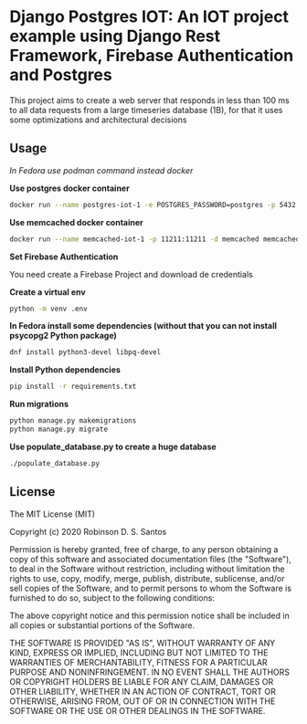 # Django Postgres IOT: An IOT project example using Django Rest Framework, Firebase Authentication and Postgres

This project aims to create a web server that responds in less than 100 ms to all data requests 
from a large timeseries database (1B), for that it uses some optimizations and architectural decisions


## Usage

*In Fedora use podman command instead docker*

**Use postgres docker container**

```bash
docker run --name postgres-iot-1 -e POSTGRES_PASSWORD=postgres -p 5432:5432 -d postgres
```

**Use memcached docker container**

```bash
docker run --name memcached-iot-1 -p 11211:11211 -d memcached memcached -m 64
```

**Set Firebase Authentication**

You need create a Firebase Project and download de credentials

**Create a virtual env**

```bash
python -m venv .env
```

**In Fedora install some dependencies (without that you can not install psycopg2 Python package)**

```bash
dnf install python3-devel libpq-devel
```

**Install Python dependencies**

```bash
pip install -r requirements.txt
```

**Run migrations**


```bash
python manage.py makemigrations
python manage.py migrate
```

**Use populate_database.py to create a huge database**

```bash
./populate_database.py
```


## License

The MIT License (MIT)

Copyright (c) 2020 Robinson D. S. Santos <robinsondssantos at gmail dot com>

Permission is hereby granted, free of charge, to any person obtaining a copy
of this software and associated documentation files (the "Software"), to deal
in the Software without restriction, including without limitation the rights
to use, copy, modify, merge, publish, distribute, sublicense, and/or sell
copies of the Software, and to permit persons to whom the Software is
furnished to do so, subject to the following conditions:

The above copyright notice and this permission notice shall be included in
all copies or substantial portions of the Software.

THE SOFTWARE IS PROVIDED "AS IS", WITHOUT WARRANTY OF ANY KIND, EXPRESS OR
IMPLIED, INCLUDING BUT NOT LIMITED TO THE WARRANTIES OF MERCHANTABILITY,
FITNESS FOR A PARTICULAR PURPOSE AND NONINFRINGEMENT. IN NO EVENT SHALL THE
AUTHORS OR COPYRIGHT HOLDERS BE LIABLE FOR ANY CLAIM, DAMAGES OR OTHER
LIABILITY, WHETHER IN AN ACTION OF CONTRACT, TORT OR OTHERWISE, ARISING FROM,
OUT OF OR IN CONNECTION WITH THE SOFTWARE OR THE USE OR OTHER DEALINGS IN
THE SOFTWARE.
